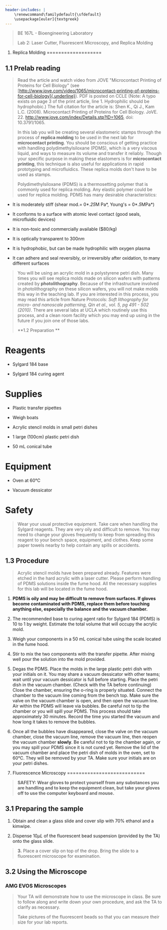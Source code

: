 ```yaml
---
header-includes: |
    \renewcommand\familydefault{\sfdefault}
    \usepackage[euler]{textgreek}
---
```


> BE 167L - Bioengineering Laboratory
>
> Lab 2: Laser Cutter, Fluorescent Microscopy, and Replica Molding

1. Replica Molding 
===================

1.1 Prelab reading 
-------------------

> Read the article and watch video from JOVE \"Microcontact Printing of
> Proteins for Cell Biology\" (see
> [http://www.jove.com/video/1065/microcontact-printing-of-proteins-for-cell-biology]{.underline}).
> PDF is posted on CCLE (Note: A typo exists on page 3 of the print
> article, line 1. Hydrophilic should be hydrophobic.) The full citation
> for the article is: Shen K., Qi J., Kam L.C. (2008). Microcontact
> Printing of Proteins for Cell Biology. JoVE. 22.
> http://www.jove.com/index/Details.stp?ID=1065, doi: 10.3791/1065.
>
> In this lab you will be creating several elastomeric stamps through
> the process of **replica molding** to be used in the next lab for
> **microcontact printing**. You should be conscious of getting practice
> with handling polydimethylsiloxane (PDMS), which is a very viscous
> liquid, and ways to measure its volume and transfer it reliably.
> Though your specific purpose in making these elastomers is for
> **microcontact printing**, this technique is also useful for
> applications in rapid prototyping and microfluidics. These replica
> molds don't have to be used as stamps.
>
> Polydimethylsiloxane (PDMS) is a thermosetting polymer that is
> commonly used for replica molding. Any elastic polymer could be used
> for replica molding. PDMS has many desirable characteristics:

-   It is moderately stiff (shear mod.= 0*.*25*M Pa*, Young's =
    0*.*5*MPa*)

-   It conforms to a surface with atomic level contact (good seals,
    microfluidic devices)

-   It is non-toxic and commercially available (\$80/kg)

-   It is optically transparent to 300*nm*

-   It is hydrophobic, but can be made hydrophilic with oxygen plasma

-   It can adhere and seal reversibly, or irreversibly after oxidation,
    to many different surfaces

> You will be using an acrylic mold in a polystyrene petri dish. Many
> times you will see replica molds made on silicon wafers with patterns
> created by **photolithography**. Because of the infrastructure
> involved in photolithography on these silicon wafers, you will not
> make molds this way in the teaching lab. If you are interested in this
> process, you may read this article from Nature Protocols: *Soft
> lithography for micro- and nanoscale patterning, Qin et al., vol. 5,
> pg 491 - 502 (2010)*. There are several labs at UCLA which routinely
> use this process, and a clean room facility which you may end up using
> in the future if you join one of those labs.
>
> **1.2 Preparation **

Reagents 
=========

-   Sylgard 184 base

-   Sylgard 184 curing agent

Supplies 
=========

-   Plastic transfer pipettes

-   Weigh boats

-   Acrylic stencil molds in small petri dishes

-   1 large (100cm) plastic petri dish

-   50 mL conical tube

Equipment 
==========

-   Oven at 60℃

-   Vacuum dessicator

Safety 
=======

> Wear your usual protective equipment. Take care when handling the
> Sylgard reagents. They are very oily and difficult to remove. You may
> need to change your gloves frequently to keep from spreading this
> reagent to your bench space, equipment, and clothes. Keep some paper
> towels nearby to help contain any spills or accidents.

1.3 Procedure 
--------------

> Acrylic stencil molds have been prepared already. Features were etched
> in the hard acrylic with a laser cutter. Please perform handling of
> PDMS solutions inside the fume hood. All the necessary supplies for
> this lab will be located in the fume hood.

1.  **PDMS is oily and may be difficult to remove from surfaces. If
    gloves become contaminated with PDMS, replace them before touching
    anything else, especially the balance and the vacuum chamber.**

2.  The recommended base to curing agent ratio for Sylgard 184 (PDMS) is
    10 to 1 by weight. Estimate the total volume that will occupy the
    acrylic mold.

3.  Weigh your components in a 50 mL conical tube using the scale
    located in the fume hood.

4.  Stir to mix the two components with the transfer pipette. After
    mixing well pour the solution into the mold provided.

5.  Degas the PDMS. Place the molds in the large plastic petri dish with
    your initials on it. You may share a vacuum dessicator with other
    teams; wait until your vacuum dessicator is full before starting.
    Place the petri dish in the vacuum chamber. (Check with the TA
    before continuing) Close the chamber, ensuring the o-ring is
    properly situated. Connect the chamber to the vacuum line coming
    from the bench top. Make sure the valve on the vacuum chamber is
    open, and then open the vacuum line. Air within the PDMS will leave
    via bubbles. Be careful not to tip the chamber or you will spill
    your PDMS. This process should take approximately 30 minutes. Record
    the time you started the vacuum and how long it takes to remove the
    bubbles.

6.  Once all the bubbles have disappeared, close the valve on the vacuum
    chamber, close the vacuum line, remove the vacuum line, then reopen
    the vacuum chamber **slowly**. Be careful not to tip the chamber
    again, or you may spill your PDMS since it is not cured yet. Remove
    the lid of the vacuum chamber and place the petri dish of molds in
    the oven, set to 60℃. They will be removed by your TA. Make sure
    your initials are on your petri dishes.

3. Fluorescence Microscopy 
===========================

> **SAFETY: Wear gloves to protect yourself from any substances you are
> handling and to keep the equipment clean, but take your gloves off to
> use the computer keyboard and mouse.**

3.1 Preparing the sample 
-------------------------

1.  Obtain and clean a glass slide and cover slip with 70% ethanol and a
    kimwipe.

2.  Dispense 10*µL* of the fluorescent bead suspension (provided by the
    TA) onto the glass slide.

> **3.** Place a cover slip on top of the drop. Bring the slide to a
> fluorescent microscope for examination.

3.2 Using the Microscope 
-------------------------

###  AMG EVOS Microscopes 

> Your TA will demonstrate how to use the microscope in class. Be sure
> to follow along and write down your own procedure, and ask the TA to
> clarify as necessary.
>
> Take pictures of the fluorescent beads so that you can measure their
> size for your lab reports.
